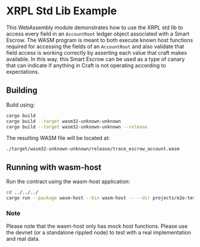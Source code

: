 # XRPL Std Lib Example

This WebAssembly module demonstrates how to use the XRPL std lib to access every field in an `AccountRoot` ledger object
associated with a Smart Escrow. The WASM program is meant to both execute known host functions required for accessing
the fields of an `AccountRoot` and also validate that field access is working correctly by asserting each value that
craft makes available. In this way, this Smart Escrow can be used as a type of canary that can indicate if anything in
Craft is not operating according to expectations.

## Building

Build using:

```bash
cargo build
cargo build --target wasm32-unknown-unknown
cargo build --target wasm32-unknown-unknown --release
```

The resulting WASM file will be located at:

```
./target/wasm32-unknown-unknown/release/trace_escrow_account.wasm
```

## Running with wasm-host

Run the contract using the wasm-host application:

```bash
cd ../../../
cargo run --package wasm-host --bin wasm-host -- --dir projects/e2e-tests/trace_escrow_account --project trace_escrow_account
```

### Note

Please note that the wasm-host only has mock host functions. Please use the devnet (or a standalone rippled node) to
test with a real implementation and real data.
